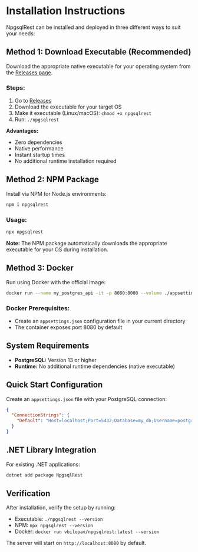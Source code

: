 # Installation Instructions

NpgsqlRest can be installed and deployed in three different ways to suit your needs:

## Method 1: Download Executable (Recommended)

Download the appropriate native executable for your operating system from the [Releases page](https://github.com/NpgsqlRest/NpgsqlRest/releases).

### Steps:
1. Go to [Releases](https://github.com/NpgsqlRest/NpgsqlRest/releases)
2. Download the executable for your target OS
3. Make it executable (Linux/macOS): `chmod +x npgsqlrest`
4. Run: `./npgsqlrest`

**Advantages:**
- Zero dependencies
- Native performance
- Instant startup times
- No additional runtime installation required

## Method 2: NPM Package

Install via NPM for Node.js environments:

```bash
npm i npgsqlrest
```

### Usage:
```bash
npx npgsqlrest
```

**Note:** The NPM package automatically downloads the appropriate executable for your OS during installation.

## Method 3: Docker

Run using Docker with the official image:

```bash
docker run --name my_postgres_api -it -p 8080:8080 --volume ./appsettings.json:/app/appsettings.json vbilopav/npgsqlrest:latest
```

### Docker Prerequisites:
- Create an `appsettings.json` configuration file in your current directory
- The container exposes port 8080 by default

## System Requirements

- **PostgreSQL:** Version 13 or higher
- **Runtime:** No additional runtime dependencies (native executable)

## Quick Start Configuration

Create an `appsettings.json` file with your PostgreSQL connection:

```json
{
  "ConnectionStrings": {
    "Default": "Host=localhost;Port=5432;Database=my_db;Username=postgres;Password=postgres"
  }
}
```

## .NET Library Integration

For existing .NET applications:

```bash
dotnet add package NpgsqlRest
```

## Verification

After installation, verify the setup by running:
- Executable: `./npgsqlrest --version`
- NPM: `npx npgsqlrest --version`
- Docker: `docker run vbilopav/npgsqlrest:latest --version`

The server will start on `http://localhost:8080` by default.